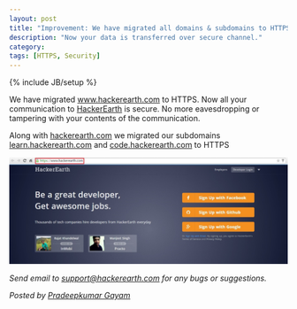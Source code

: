 ```yaml
---
layout: post
title: "Improvement: We have migrated all domains & subdomains to HTTPS"
description: "Now your data is transferred over secure channel."
category:
tags: [HTTPS, Security]
---
```

{% include JB/setup %}

We have migrated www.hackerearth.com to HTTPS. Now all your
communication to [HackerEarth](https://www.hackerearth.com) is secure.
No more eavesdropping or tampering with your contents of the communication.

Along with [hackerearth.com](www.hackerearth.com) we migrated our subdomains
[learn.hackerearth.com](https://learn.hackerearth.com) and 
[code.hackerearth.com](https://code.hackerearth.com) to HTTPS

<img src="/images/https.jpg"/>
<br/>

*Send email to support@hackerearth.com for any bugs or suggestions.*

*Posted by [Pradeepkumar Gayam](https://www.hackerearth.com/users/in3xes/)*
